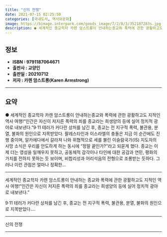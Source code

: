 ```yaml
---
title: "신의 전쟁"
date: 2021-07-15 02:25:50
categories: [국내도서, 역사와문화]
image: https://bimage.interpark.com/goods_image/7/2/8/3/352187283s.jpg
description: ● 세계적인 종교학자 카렌 암스트롱이 안내하는종교와 폭력에 관한 광활하고도 지적인 역사 여행!“인간은 자신이 저지른 폭력의 죄를 종교라는 희생양의 등에 실어 정치적 광야로 내보낸다.”9·11 테러가 커다란 상처를 남긴 후, 종교는 전 지구적 폭력, 불관용, 분열, 불화의 원인으로 지목
---
```


## **정보**

- **ISBN : 9791187064671**
- **출판사 : 교양인**
- **출판일 : 20210712**
- **저자 : 카렌 암스트롱(Karen Armstrong)**

------



## **요약**

●  세계적인 종교학자 카렌 암스트롱이 안내하는종교와 폭력에 관한 광활하고도 지적인 역사 여행!“인간은 자신이 저지른 폭력의 죄를 종교라는 희생양의 등에 실어 정치적 광야로 내보낸다.”9·11 테러가 커다란 상처를 남긴 후, 종교는 전 지구적 폭력, 불관용, 분열, 불화의 원인으로 지목받았다. 팔레스타인과 이스라엘의 충돌은 지금 이 순간에도 진행 중이며, 알카에다에서 갈라져 나와 위협적으로 세를 불린 이슬람국가(IS) 지도자의 사망 소식은 우리를 안도하게 하는 동시에 “정말 끝인가?”라고 되묻게 했다. 종교는 이제 더는 영성을 일깨우지 못하고, 공동체적 감각이나 타인에 대한 공감과 연민, 평화의 가치를 전하지 못하는 듯 보이며, 비합리성과 어리석음의 전형으로 조롱받는 듯하다. 그러나 이런 관점은 얼마나 정확한...

------

세계적인 종교학자 카렌 암스트롱이 안내하는
종교와 폭력에 관한 광활하고도 지적인 역사 여행!“인간은 자신이 저지른 폭력의 죄를 
종교라는 희생양의 등에 실어 정치적 광야로 내보낸다.”

9·11 테러가 커다란 상처를 남긴 후, 종교는 전 지구적 폭력, 불관용, 분열, 불화의 원인으로 지목받았다.... 

------


신의 전쟁 

------


